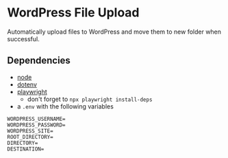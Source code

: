 # WordPress File Upload

Automatically upload files to WordPress and move them to new folder when successful.

## Dependencies

- [node](https://nodejs.org/en)
- [dotenv](https://www.npmjs.com/package/dotenv)
- [playwright](https://www.npmjs.com/package/playwright)
  - don't forget to `npx playwright install-deps`
- a `.env` with the following variables

```bashh 
WORDPRESS_USERNAME=
WORDPRESS_PASSWORD=
WORDPRESS_SITE=
ROOT_DIRECTORY=
DIRECTORY=
DESTINATION=
```
